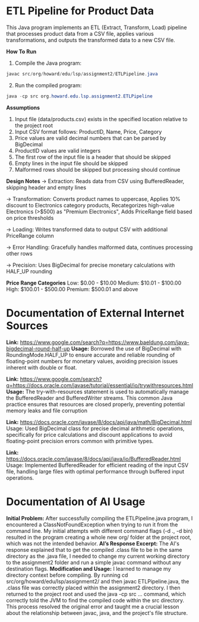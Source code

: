 # ETL Pipeline for Product Data
This Java program implements an ETL (Extract, Transform, Load) pipeline that processes product data from a CSV file, applies various transformations, and outputs the transformed data to a new CSV file.

**How To Run**
1. Compile the Java program:
```java
javac src/org/howard/edu/lsp/assignment2/ETLPipeline.java
```
2. Run the compiled program:
```java
java -cp src org.howard.edu.lsp.assignment2.ETLPipeline
```

**Assumptions**
1. Input file (data/products.csv) exists in the specified location relative to the project root
2. Input CSV format follows: ProductID, Name, Price, Category
3. Price values are valid decimal numbers that can be parsed by BigDecimal
4. ProductID values are valid integers
5. The first row of the input file is a header that should be skipped
6. Empty lines in the input file should be skipped
7. Malformed rows should be skipped but processing should continue

**Design Notes**
→ Extraction: Reads data from CSV using BufferedReader, skipping header and empty lines

→ Transformation: Converts product names to uppercase, Applies 10% discount to Electronics category products, Recategorizes high-value Electronics (>$500) as "Premium Electronics", Adds PriceRange field based on price thresholds

→ Loading: Writes transformed data to output CSV with additional PriceRange column

→ Error Handling: Gracefully handles malformed data, continues processing other rows

→ Precision: Uses BigDecimal for precise monetary calculations with HALF_UP rounding

**Price Range Categories**
Low: $0.00 - $10.00
Medium: $10.01 - $100.00
High: $100.01 - $500.00
Premium: $500.01 and above

# Documentation of External Internet Sources
**Link:** https://www.google.com/search?q=https://www.baeldung.com/java-bigdecimal-round-half-up
**Usage:** Borrowed the use of BigDecimal with RoundingMode.HALF_UP to ensure accurate and reliable rounding of floating-point numbers for monetary values, avoiding precision issues inherent with double or float.

**Link:** https://www.google.com/search?q=https://docs.oracle.com/javase/tutorial/essential/io/trywithresources.html
**Usage:** The try-with-resources statement is used to automatically manage the BufferedReader and BufferedWriter streams. This common Java practice ensures that resources are closed properly, preventing potential memory leaks and file corruption

**Link:** https://docs.oracle.com/javase/8/docs/api/java/math/BigDecimal.html
Usage: Used BigDecimal class for precise decimal arithmetic operations, specifically for price calculations and discount applications to avoid floating-point precision errors common with primitive types.

**Link:** https://docs.oracle.com/javase/8/docs/api/java/io/BufferedReader.html
Usage: Implemented BufferedReader for efficient reading of the input CSV file, handling large files with optimal performance through buffered input operations.

# Documentation of AI Usage
**Initial Problem:**  After successfully compiling the ETLPipeline.java program, I encountered a ClassNotFoundException when trying to run it from the command line. My initial attempts with different command flags (-d ., -d bin) resulted in the program creating a whole new org/ folder at the project root, which was not the intended behavior.
**AI’s Response Excerpt:** The AI's response explained that to get the compiled .class file to be in the same directory as the .java file, I needed to change my current working directory to the assignment2 folder and run a simple javac command without any destination flags.
**Modification and Usage:** I learned to manage my directory context before compiling. By running cd src/org/howard/edu/lsp/assignment2/ and then javac ETLPipeline.java, the .class file was correctly placed within the assignment2 directory. I then returned to the project root and used the java -cp src ... command, which correctly told the JVM to find the compiled code within the src directory. This process resolved the original error and taught me a crucial lesson about the relationship between javac, java, and the project's file structure.
